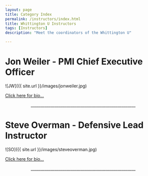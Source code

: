 ```yaml
---
layout: page
title: Category Index
permalink: /instructors/index.html
title: Whittington U Instructors
tags: [Instructors]
description: "Meet the coordinators of the Whittington U"

---
```


# Jon Weiler - PMI Chief Executive Officer 

![JW]({{ site.url }}/images/jonweiler.jpg)

[Click here for bio...](http://professionalmarksmen.com/jon_weiler/)

<center>_____________________________________________________</center>



# Steve Overman - Defensive Lead Instructor

![SO]({{ site.url }}/images/steveoverman.jpg)

[Click here for bio...](http://professionalmarksmen.com/steve_overman/)


<center>_____________________________________________________</center>

